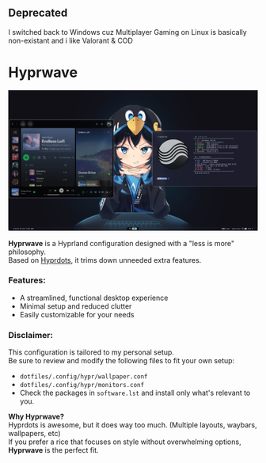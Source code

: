 ## Deprecated
I switched back to Windows cuz Multiplayer Gaming on Linux is basically non-existant and i like Valorant & COD

# Hyprwave

<img src="https://raw.githubusercontent.com/ElryGH/hyprwave/refs/heads/main/Screenshot.png" alt="Hyprwave Screenshot" width="720" />

**Hyprwave** is a Hyprland configuration designed with a "less is more" philosophy. </br>
Based on [Hyprdots](https://github.com/prasanthrangan/hyprdots), it trims down unneeded extra features.

### Features:
- A streamlined, functional desktop experience
- Minimal setup and reduced clutter
- Easily customizable for your needs

### Disclaimer:
This configuration is tailored to my personal setup. </br>
Be sure to review and modify the following files to fit your own setup:
- `dotfiles/.config/hypr/wallpaper.conf`
- `dotfiles/.config/hypr/monitors.conf`
- Check the packages in `software.lst` and install only what's relevant to you.

**Why Hyprwave?** </br>
Hyprdots is awesome, but it does way too much. (Multiple layouts, waybars, wallpapers, etc) </br>
If you prefer a rice that focuses on style without overwhelming options, **Hyprwave** is the perfect fit.
